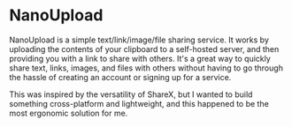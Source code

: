 # NanoUpload

NanoUpload is a simple text/link/image/file sharing service. It works by uploading the contents of your clipboard to a
self-hosted server, and then providing you with a link to share with others. It's a great way to quickly share text,
links, images, and files with others without having to go through the hassle of creating an account or signing up for a
service.

This was inspired by the versatility of ShareX, but I wanted to build something cross-platform and lightweight, and this
happened to be the most ergonomic solution for me.
